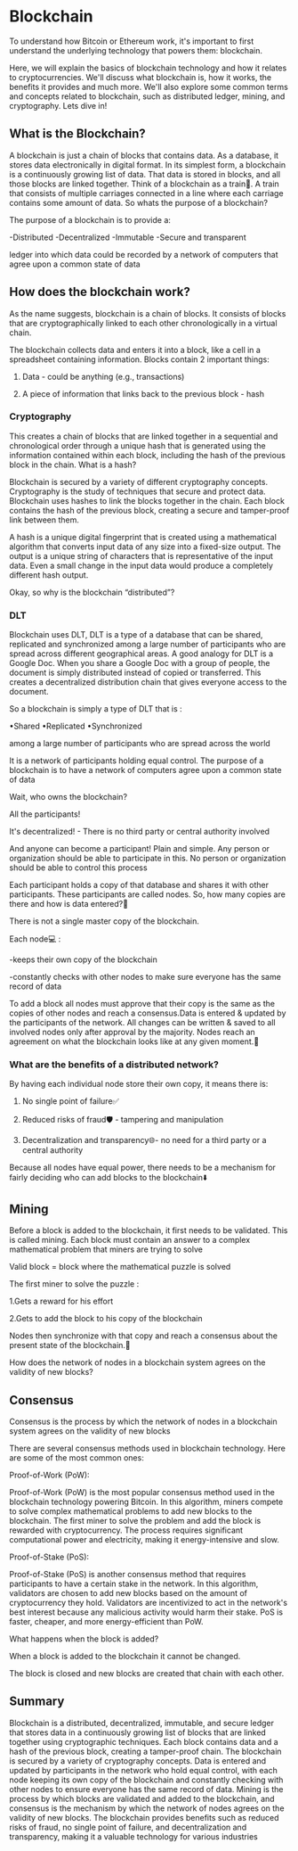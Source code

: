 # Blockchain

To understand how Bitcoin or Ethereum work, it's important to first understand the underlying technology that powers them: blockchain.

Here, we will explain the basics of blockchain technology and how it relates to cryptocurrencies. We'll discuss what blockchain is, how it works, the benefits it provides and much more. We'll also explore some common terms and concepts related to blockchain, such as distributed ledger, mining, and cryptography. Lets dive in!


## What is the Blockchain?

A blockchain is just a chain of blocks that contains data. As a database, it stores data electronically in digital format. In its simplest form, a blockchain is a continuously growing list of data. That data is stored in blocks, and all those blocks are linked together. Think of a blockchain as a train🚆. A train that consists of multiple carriages connected in a line where each carriage contains some amount of data. So whats the purpose of a blockchain?

The purpose of a blockchain is to provide a:

   -Distributed
   -Decentralized 
   -Immutable
   -Secure and transparent 

 ledger into which data could be recorded by a network of computers that agree upon a common state of data
 
 ## How does the blockchain work?
 
As the name suggests, blockchain is a chain of blocks. It consists of blocks that are cryptographically linked to each other chronologically in a virtual chain. 

The blockchain collects data and enters it into a block, like a cell in a spreadsheet containing information. Blocks contain 2 important things:

1. Data - could be anything (e.g., transactions)

2. A piece of information that links back to the previous block - hash

### Cryptography
 
This creates a chain of blocks that are linked together in a sequential and chronological order through a unique hash that is generated using the information contained within each block, including the hash of the previous block in the chain. What is a hash?

Blockchain is secured by a variety of different cryptography concepts. Cryptography is the study of techniques that secure and protect data. Blockchain uses hashes to link the blocks together in the chain. Each block contains the hash of the previous block, creating a secure and tamper-proof link between them. 

A hash is a unique digital fingerprint that is created using a mathematical algorithm that converts input data of any size into a fixed-size output. The output is a unique string of characters that is representative of the input data. Even a small change in the input data would produce a completely different hash output.

Okay, so why is the blockchain “distributed”?

### DLT

Blockchain uses DLT, DLT is a type of a database that can be shared, replicated and synchronized among a large number of participants who are spread across different geographical areas. A good analogy for DLT is a Google Doc. When you share a Google Doc with a group of people, the document is simply distributed instead of copied or transferred. This creates a decentralized distribution chain that gives everyone access to the document. 

So a blockchain is simply a type of DLT that is :
 
  •Shared
  •Replicated
  •Synchronized
 
among a large number of participants who are spread across the world
 
It is a network of participants holding equal control. The purpose of a blockchain is to have a network of computers agree upon a common state of data

Wait, who owns the blockchain?

All the participants! 

It's decentralized! - There is no third party or central authority involved

And anyone can become a participant! Plain and simple. Any person or organization should be able to participate in this. No person or organization should be able to control this process

Each participant holds a copy of that database and shares it with other participants. These participants are called nodes. So, how many copies are there and how is data entered?🤔

There is not a single master copy of the blockchain.

Each node💻 :

   -keeps their own copy of the blockchain

   -constantly checks with other nodes to make sure everyone has the same record of data

To add a block all nodes must approve that their copy is the same as the copies of other nodes and reach a consensus.Data is entered & updated by the participants of the network.  All changes can be written & saved to all involved nodes only after approval by the majority. Nodes reach an agreement on what the blockchain looks like at any given moment.🤝

### What are the benefits of a distributed network?

By having each individual node store their own copy, it means there is:

1. No single point of failure✅

2. Reduced risks of fraud🛡️ - tampering and manipulation

3. Decentralization and transparency🌐- no need for a third party or a central authority

Because all nodes have equal power, there needs to be a mechanism for fairly deciding who can add blocks to the blockchain⬇️

## Mining
Before a block is added to the blockchain, it first needs to be validated. This is called mining. Each block must contain an answer to a complex mathematical problem that miners are trying to solve

Valid block = block where the mathematical puzzle is solved

The first miner to solve the puzzle :

   1.Gets a reward for his effort 

   2.Gets to add the block to his copy of the blockchain
   
Nodes then synchronize with that copy and reach a consensus about the present state of the blockchain.🔄

How does the network of nodes in a blockchain system agrees on the validity of new blocks?

## Consensus

Consensus is the process by which the network of nodes in a blockchain system agrees on the validity of new blocks

There are several consensus methods used in blockchain technology. Here are some of the most common ones:

Proof-of-Work (PoW):

Proof-of-Work (PoW) is the most popular consensus method used in the blockchain technology powering Bitcoin. In this algorithm, miners compete to solve complex mathematical problems to add new blocks to the blockchain. The first miner to solve the problem and add the block is rewarded with cryptocurrency. The process requires significant computational power and electricity, making it energy-intensive and slow.

Proof-of-Stake (PoS):

Proof-of-Stake (PoS) is another consensus method that requires participants to have a certain stake in the network. In this algorithm, validators are chosen to add new blocks based on the amount of cryptocurrency they hold. Validators are incentivized to act in the network's best interest because any malicious activity would harm their stake. PoS is faster, cheaper, and more energy-efficient than PoW.

What happens when the block is added?

When a block is added to the blockchain it cannot be changed.

The block is closed and new blocks are created that chain with each other.

## Summary


Blockchain is a distributed, decentralized, immutable, and secure ledger that stores data in a continuously growing list of blocks that are linked together using cryptographic techniques. Each block contains data and a hash of the previous block, creating a tamper-proof chain. The blockchain is secured by a variety of cryptography concepts. Data is entered and updated by participants in the network who hold equal control, with each node keeping its own copy of the blockchain and constantly checking with other nodes to ensure everyone has the same record of data. Mining is the process by which blocks are validated and added to the blockchain, and consensus is the mechanism by which the network of nodes agrees on the validity of new blocks. The blockchain provides benefits such as reduced risks of fraud, no single point of failure, and decentralization and transparency, making it a valuable technology for various industries
